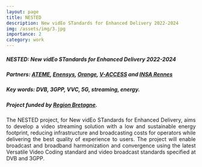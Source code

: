 ```yaml
---
layout: page
title: NESTED
description: New vidEo STandards for Enhanced Delivery 2022-2024
img: /assets/img/3.jpg
importance: 2
category: work
---
```


##### **NESTED**: New vidEo STandards for Enhanced Delivery 2022-2024
##### **Partners**: <a href="https://www.ateme.com/">ATEME</a>, <a href="https://www.enensys.com/fr/">Enensys</a>, <a href="https://www.orange.fr/">Orange</a>, <a href="https://www.v-access.com/">V-ACCESS</a> and <a href="https://www.insa-rennes.fr/">INSA Rennes</a>
##### **Key words**: DVB, 3GPP, VVC, 5G, streaming, energy. 
##### Project funded by <a href="https://www.bretagne.bzh/">Region Bretagne</a>. 

<p align="justify">  The NESTED project, for  New vidEo STandards for Enhanced Delivery, aims to develop a video streaming solution with a low and sustainable energy footprint, reducing infrastructure and broadcasting costs for operators while delivering the best quality of experience to users. The project will enable broadcast and broadband harmonization and convergence using the latest Versatile Video Coding standard and video broadcast standards specified at DVB and 3GPP.
</p>
